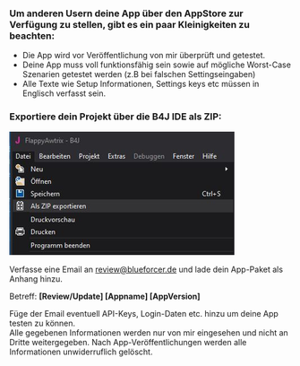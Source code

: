 ### Um anderen Usern deine App über den AppStore zur Verfügung zu stellen, gibt es ein paar Kleinigkeiten zu beachten:

- Die App wird vor Veröffentlichung von mir überprüft und getestet.
- Deine App muss voll funktionsfähig sein sowie auf mögliche Worst-Case Szenarien getestet werden (z.B bei falschen Settingseingaben)
- Alle Texte wie Setup Informationen, Settings keys etc müssen in Englisch verfasst sein. 

### Exportiere dein Projekt über die B4J IDE als ZIP:  

![](..\assets\zip.jpg)

Verfasse eine Email an review@blueforcer.de und lade dein App-Paket als Anhang hinzu.

Betreff: **[Review/Update] [Appname] [AppVersion]**

Füge der Email eventuell API-Keys, Login-Daten etc. hinzu um deine App testen zu können.  
Alle gegebenen Informationen werden nur von mir eingesehen und nicht an Dritte weitergegeben. Nach App-Veröffentlichungen werden alle Informationen unwiderruflich gelöscht.